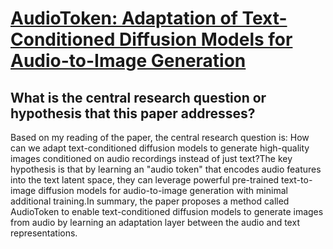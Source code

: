 # [AudioToken: Adaptation of Text-Conditioned Diffusion Models for   Audio-to-Image Generation](https://arxiv.org/abs/2305.13050)

## What is the central research question or hypothesis that this paper addresses?

Based on my reading of the paper, the central research question is: How can we adapt text-conditioned diffusion models to generate high-quality images conditioned on audio recordings instead of just text?The key hypothesis is that by learning an "audio token" that encodes audio features into the text latent space, they can leverage powerful pre-trained text-to-image diffusion models for audio-to-image generation with minimal additional training.In summary, the paper proposes a method called AudioToken to enable text-conditioned diffusion models to generate images from audio by learning an adaptation layer between the audio and text representations.
